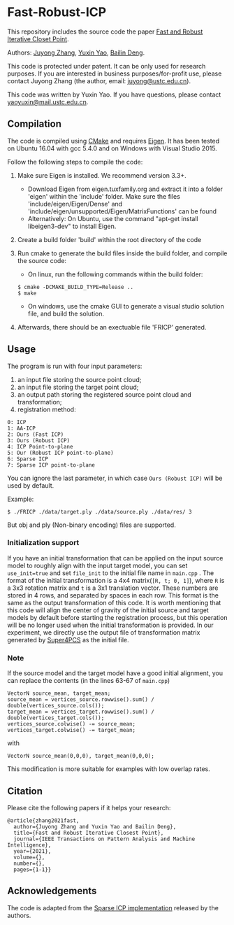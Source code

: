 # Fast-Robust-ICP

This repository includes the source code the paper [Fast and Robust Iterative Closet Point](https://arxiv.org/abs/2007.07627).

Authors: [Juyong Zhang](http://staff.ustc.edu.cn/~juyong/), [Yuxin Yao](https://yaoyx689.github.io/), [Bailin Deng](http://www.bdeng.me/).

This code is protected under patent. It can be only used for research purposes. If you are interested in business purposes/for-profit use, please contact Juyong Zhang (the author, email: juyong@ustc.edu.cn).

This code was written by Yuxin Yao. If you have questions, please contact yaoyuxin@mail.ustc.edu.cn. 


## Compilation

The code is compiled using [CMake](https://cmake.org/) and requires [Eigen](eigen.tuxfamily.org). It has been tested on Ubuntu 16.04 with gcc 5.4.0 and on Windows with Visual Studio 2015. 

Follow the following steps to compile the code:

1) Make sure Eigen is installed. We recommend version 3.3+.
	- Download Eigen from eigen.tuxfamily.org and extract it 
	into a folder 'eigen' within the 'include' folder. Make sure the files 'include/eigen/Eigen/Dense' and 'include/eigen/unsupported/Eigen/MatrixFunctions' can be found 
	- Alternatively: On Ubuntu, use the command "apt-get install libeigen3-dev" to install Eigen. 

2) Create a build folder 'build' within the root directory of the code

3) Run cmake to generate the build files inside the build folder, and compile the source code:
    - On linux, run the following commands within the build folder:
    ```
   $ cmake -DCMAKE_BUILD_TYPE=Release ..
   $ make
    ```
    - On windows, use the cmake GUI to generate a visual studio solution file, and build the solution.

4) Afterwards, there should be an exectuable file 'FRICP' generated.

## Usage

The program is run with four input parameters:

1. an input file storing the source point cloud;
2. an input file storing the target point cloud;
3. an output path storing the registered source point cloud and transformation;
4. registration method:
```
0: ICP
1: AA-ICP
2: Ours (Fast ICP)
3: Ours (Robust ICP)
4: ICP Point-to-plane
5: Our (Robust ICP point-to-plane)
6: Sparse ICP
7: Sparse ICP point-to-plane
```
You can ignore the last parameter, in which case `Ours (Robust ICP)` will be used by default. 

Example:
```
$ ./FRICP ./data/target.ply ./data/source.ply ./data/res/ 3
```
But obj and ply (Non-binary encoding) files are supported.

### Initialization support 
If you have an initial transformation that can be applied on the input source model to roughly align with the input target model, you can set `use_init=true` and set `file_init` to the initial file name in `main.cpp` . The format of the initial transformation is a 4x4 matrix(`[R, t; 0, 1]`), where `R` is a 3x3 rotation matrix and `t` is a 3x1 translation vector. These numbers are stored in 4 rows, and separated by spaces in each row. This format is the same as the output transformation of this code. It is worth mentioning that this code will align the center of gravity of the initial source and target models by default before starting the registration process, but this operation will be no longer used when the initial transformation is provided. In our experiment, we directly use the output file of transformation matrix generated by [Super4PCS](https://github.com/nmellado/Super4PCS) as the initial file.

### Note
If the source model and the target model have a good initial alignment, you can replace the contents (in the lines 63-67 of ``main.cpp``)
```
VectorN source_mean, target_mean;
source_mean = vertices_source.rowwise().sum() / double(vertices_source.cols());
target_mean = vertices_target.rowwise().sum() / double(vertices_target.cols());
vertices_source.colwise() -= source_mean;
vertices_target.colwise() -= target_mean;
```
with
```
VectorN source_mean(0,0,0), target_mean(0,0,0);
```
This modification is more suitable for examples with low overlap rates.


## Citation

Please cite the following papers if it helps your research:

```
@article{zhang2021fast,
  author={Juyong Zhang and Yuxin Yao and Bailin Deng},
  title={Fast and Robust Iterative Closest Point}, 
  journal={IEEE Transactions on Pattern Analysis and Machine Intelligence}, 
  year={2021},
  volume={},
  number={},
  pages={1-1}}
```



## Acknowledgements
The code is adapted from the [Sparse ICP implementation](https://github.com/OpenGP/sparseicp) released by the authors.
